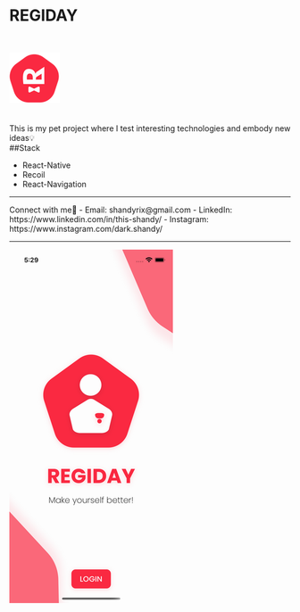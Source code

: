 # REGIDAY
<br/>

![](./src/assets/README/icon.png)
<br/>
<br/>
<br/>
This is my pet project where I test interesting technologies and embody new ideas💡
<br/>
##Stack
- React-Native
- Recoil
- React-Navigation
<hr>
Connect with me🤑
- Email: shandyrix@gmail.com
- LinkedIn: https://www.linkedin.com/in/this-shandy/
- Instagram: https://www.instagram.com/dark.shandy/
<hr>

![](./src/assets/README/meet.png)

